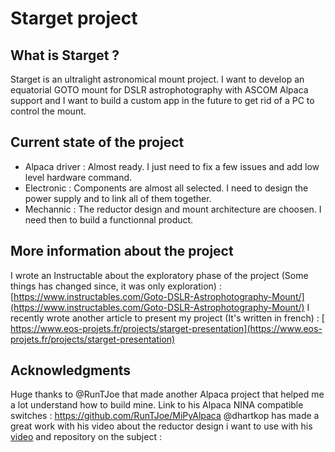 # Starget project
## What is Starget ?
Starget is an ultralight astronomical mount project. I want to develop an equatorial GOTO mount for DSLR astrophotography with ASCOM Alpaca support and I want to build a custom app in the future to get rid of a PC to control the mount.


## Current state of the project
- Alpaca driver : Almost ready. I just need to fix a few issues and add low level hardware command.
- Electronic : Components are almost all selected. I need to design the power supply and to link all of them together.
- Mechannic : The reductor design and mount architecture are choosen. I need then to build a functionnal product.
 
## More information about the project
I wrote an Instructable about the exploratory phase of the project (Some things has changed since, it was only exploration) : [https://www.instructables.com/Goto-DSLR-Astrophotography-Mount/](https://www.instructables.com/Goto-DSLR-Astrophotography-Mount/)
I recently wrote another article to present my project (It's written in french) : [ https://www.eos-projets.fr/projects/starget-presentation](https://www.eos-projets.fr/projects/starget-presentation)


## Acknowledgments
Huge thanks to @RunTJoe that made another Alpaca project that helped me a lot understand how to build mine. Link to his Alpaca NINA compatible switches : https://github.com/RunTJoe/MiPyAlpaca
@dhartkop has made a great work with his video about the reductor design i want to use with his [video]([https://www.youtube.com/channel/UCwy2hl33Er2lLLREiwp_ang](https://www.youtube.com/watch?v=-VtbSvVxaFA)) and repository on the subject : 
